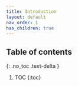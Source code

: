 ```yaml
---
title: Introduction
layout: default
nav_order: 1
has_children: true
---
```


## Table of contents
{: .no_toc .text-delta }

1. TOC
{:toc}

